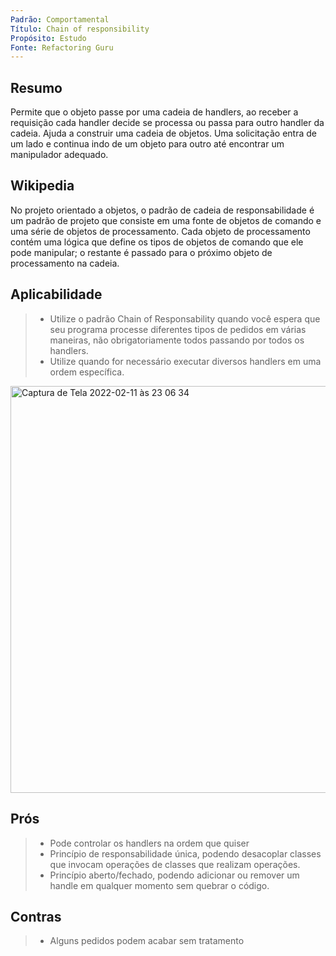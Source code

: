 ```yaml
---
Padrão: Comportamental
Título: Chain of responsibility
Propósito: Estudo
Fonte: Refactoring Guru
---
```


## Resumo

Permite que o objeto passe por uma cadeia de handlers, ao receber a requisição cada handler decide se processa ou passa para outro handler da cadeia.
Ajuda a construir uma cadeia de objetos. Uma solicitação entra de um lado e continua indo de um objeto para outro até encontrar um manipulador adequado.

## Wikipedia

No projeto orientado a objetos, o padrão de cadeia de responsabilidade é um padrão de projeto que consiste em uma fonte de objetos de comando e uma série 
de objetos de processamento. Cada objeto de processamento contém uma lógica que define os tipos de objetos de comando que ele pode manipular; o restante é
passado para o próximo objeto de processamento na cadeia.


## Aplicabilidade

> * Utilize o padrão Chain of Responsability quando você espera que seu programa processe diferentes tipos de pedidos em várias maneiras, 
> não obrigatoriamente todos passando por todos os handlers.
> * Utilize quando for necessário executar diversos handlers em uma ordem específica.

<img width="651" alt="Captura de Tela 2022-02-11 às 23 06 34" src="https://user-images.githubusercontent.com/24915267/153692208-26ab084b-74df-4bc7-b039-969b200e16f8.png">


## Prós
> * Pode controlar os handlers na ordem que quiser
> * Princípio de responsabilidade única, podendo desacoplar classes que invocam operações de classes que realizam operações.
> * Princípio aberto/fechado, podendo adicionar ou remover um handle em qualquer momento sem quebrar o código.

## Contras
> * Alguns pedidos podem acabar sem tratamento

